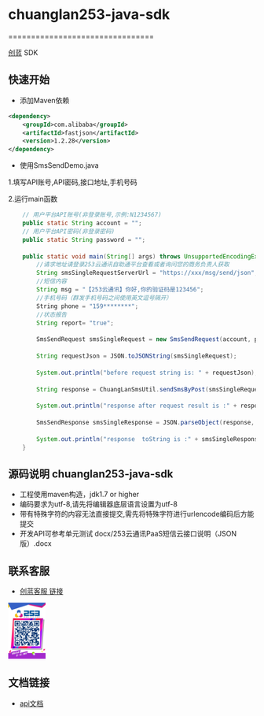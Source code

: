 # chuanglan253-java-sdk
================================

[创蓝](https://www.253.com/) SDK

## 快速开始

- 添加Maven依赖

```xml
<dependency>
    <groupId>com.alibaba</groupId>
    <artifactId>fastjson</artifactId>
    <version>1.2.28</version>
</dependency>
```

- 使用SmsSendDemo.java

1.填写API账号,API密码,接口地址,手机号码

2.运行main函数

```java
    // 用户平台API账号(非登录账号,示例:N1234567)
    public static String account = "";
    // 用户平台API密码(非登录密码)
    public static String password = "";
    
    public static void main(String[] args) throws UnsupportedEncodingException {
        //请求地址请登录253云通讯自助通平台查看或者询问您的商务负责人获取
        String smsSingleRequestServerUrl = "https://xxx/msg/send/json";
        //短信内容
        String msg = "【253云通讯】你好,你的验证码是123456";
        //手机号码（群发手机号码之间使用英文逗号隔开）
        String phone = "159********";
        //状态报告
        String report= "true";

        SmsSendRequest smsSingleRequest = new SmsSendRequest(account, password, msg, phone,report);

        String requestJson = JSON.toJSONString(smsSingleRequest);

        System.out.println("before request string is: " + requestJson);

        String response = ChuangLanSmsUtil.sendSmsByPost(smsSingleRequestServerUrl, requestJson);

        System.out.println("response after request result is :" + response);

        SmsSendResponse smsSingleResponse = JSON.parseObject(response, SmsSendResponse.class);

        System.out.println("response  toString is :" + smsSingleResponse);
    }
```

## 源码说明 chuanglan253-java-sdk
- 工程使用maven构造，jdk1.7 or higher
- 编码要求为utf-8,请先将编辑器底层语言设置为utf-8
- 带有特殊字符的内容无法直接提交,需先将特殊字符进行urlencode编码后方能提交
- 开发API可参考单元测试 docx/253云通讯PaaS短信云接口说明（JSON版）.docx

## 联系客服
- [创蓝客服 链接](https://kefu253.udesk.cn/im_client/?web_plugin_id=47820={"name":"github"})

<img src="docx/20180510152730.jpg" width="15%" alt="创蓝客服"/>

## 文档链接
- [api文档](https://www.253.com/#/document/1)
